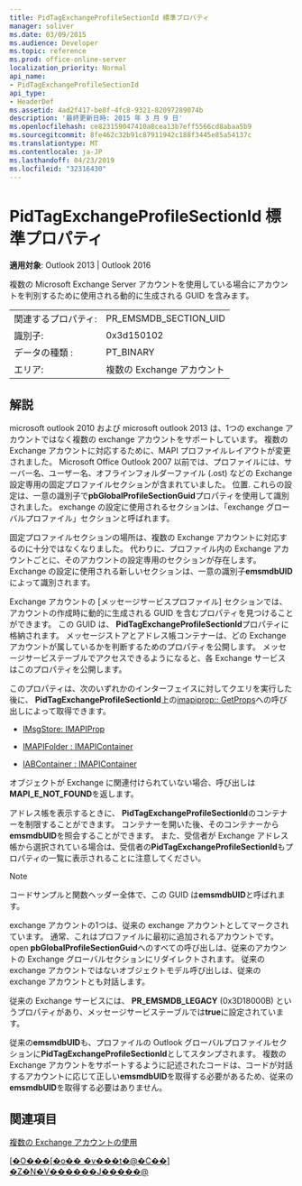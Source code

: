 ```yaml
---
title: PidTagExchangeProfileSectionId 標準プロパティ
manager: soliver
ms.date: 03/09/2015
ms.audience: Developer
ms.topic: reference
ms.prod: office-online-server
localization_priority: Normal
api_name:
- PidTagExchangeProfileSectionId
api_type:
- HeaderDef
ms.assetid: 4ad2f417-be8f-4fc8-9321-82097289074b
description: '最終更新日時: 2015 年 3 月 9 日'
ms.openlocfilehash: ce823159047410a8cea13b7eff5566cd8abaa5b9
ms.sourcegitcommit: 8fe462c32b91c87911942c188f3445e85a54137c
ms.translationtype: MT
ms.contentlocale: ja-JP
ms.lasthandoff: 04/23/2019
ms.locfileid: "32316430"
---
```

# <a name="pidtagexchangeprofilesectionid-canonical-property"></a>PidTagExchangeProfileSectionId 標準プロパティ

  
  
**適用対象**: Outlook 2013 | Outlook 2016 
  
複数の Microsoft Exchange Server アカウントを使用している場合にアカウントを判別するために使用される動的に生成される GUID を含みます。
  
|||
|:-----|:-----|
|関連するプロパティ:  <br/> |PR_EMSMDB_SECTION_UID  <br/> |
|識別子:  <br/> |0x3d150102  <br/> |
|データの種類 :   <br/> |PT_BINARY  <br/> |
|エリア:  <br/> |複数の Exchange アカウント  <br/> |
   
## <a name="remarks"></a>解説

microsoft outlook 2010 および microsoft outlook 2013 は、1つの exchange アカウントではなく複数の exchange アカウントをサポートしています。 複数の Exchange アカウントに対応するために、MAPI プロファイルレイアウトが変更されました。 Microsoft Office Outlook 2007 以前では、プロファイルには、サーバー名、ユーザー名、オフラインフォルダーファイル (.ost) などの Exchange 設定専用の固定プロファイルセクションが含まれていました。 位置. これらの設定は、一意の識別子で**pbGlobalProfileSectionGuid**プロパティを使用して識別されました。 exchange の設定に使用されるセクションは、「exchange グローバルプロファイル」セクションと呼ばれます。 
  
固定プロファイルセクションの場所は、複数の Exchange アカウントに対応するのに十分ではなくなりました。 代わりに、プロファイル内の Exchange アカウントごとに、そのアカウントの設定専用のセクションが存在します。 Exchange の設定に使用される新しいセクションは、一意の識別子**emsmdbUID**によって識別されます。
  
Exchange アカウントの [メッセージサービスプロファイル] セクションでは、アカウントの作成時に動的に生成される GUID を含むプロパティを見つけることができます。 この GUID は、 **PidTagExchangeProfileSectionId**プロパティに格納されます。 メッセージストアとアドレス帳コンテナーは、どの Exchange アカウントが属しているかを判断するためのプロパティを公開します。 メッセージサービステーブルでアクセスできるようになると、各 Exchange サービスはこのプロパティを公開します。 
  
このプロパティは、次のいずれかのインターフェイスに対してクエリを実行した後に、 **PidTagExchangeProfileSectionId**上の[imapiprop:: GetProps](imapiprop-getprops.md)への呼び出しによって取得できます。 
  
- [IMsgStore: IMAPIProp](imsgstoreimapiprop.md)
    
- [IMAPIFolder : IMAPIContainer](imapifolderimapicontainer.md)
    
- [IABContainer : IMAPIContainer](iabcontainerimapicontainer.md)
    
オブジェクトが Exchange に関連付けられていない場合、呼び出しは**MAPI_E_NOT_FOUND**を返します。
  
アドレス帳を表示するときに、 **PidTagExchangeProfileSectionId**のコンテナーを制限することができます。 コンテナーを開いた後、そのコンテナーから**emsmdbUID**を照会することができます。 また、受信者が Exchange アドレス帳から選択されている場合は、受信者の**PidTagExchangeProfileSectionId**もプロパティの一覧に表示されることに注意してください。 
  
> [!NOTE]
> コードサンプルと関数ヘッダー全体で、この GUID は**emsmdbUID**と呼ばれます。 
  
exchange アカウントの1つは、従来の exchange アカウントとしてマークされています。 通常、これはプロファイルに最初に追加されるアカウントです。 open **pbGlobalProfileSectionGuid**へのすべての呼び出しは、従来のアカウントの Exchange グローバルセクションにリダイレクトされます。 従来の exchange アカウントではないオブジェクトモデル呼び出しは、従来の exchange アカウントとも対話します。 
  
従来の Exchange サービスには、 **PR_EMSMDB_LEGACY** (0x3D18000B) というプロパティがあり、メッセージサービステーブルでは**true**に設定されています。 
  
従来の**emsmdbUID**も、プロファイルの Outlook グローバルプロファイルセクションに**PidTagExchangeProfileSectionId**としてスタンプされます。 複数の Exchange アカウントをサポートするように記述されたコードは、コードが対話するアカウントに応じて正しい**emsmdbUID**を取得する必要があるため、従来の**emsmdbUID**を取得する必要はありません。
  
## <a name="see-also"></a>関連項目



[複数の Exchange アカウントの使用](using-multiple-exchange-accounts.md)


[[�O���[�o�� �v���t�@�C��] �Z�N�V������J�����@](https://support.microsoft.com/kb/188482)

